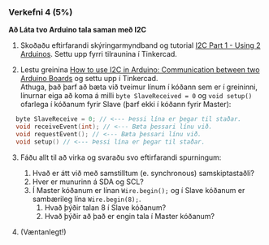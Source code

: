 ### Verkefni 4 (5%)

**Að Láta tvo Arduino tala saman með I2C**

1. Skoðaðu eftirfarandi skýringarmyndband og tutorial [I2C Part 1 - Using 2 Arduinos](https://www.youtube.com/watch?v=PnG4fO5_vU4&list=PLWNDWPAClRVpetVqItj-TC0vsflLzN9-8&index=2&t=355s). Settu upp fyrri tilraunina í Tinkercad.
 
2. Lestu greinina [How to use I2C in Arduino: Communication between two Arduino Boards](https://circuitdigest.com/microcontroller-projects/arduino-i2c-tutorial-communication-between-two-arduino) og settu upp í Tinkercad. <br>
Athuga, það þarf að bæta við tveimur línum í kóðann sem er í greininni, línurnar eiga að koma á milli `byte SlaveReceived = 0` og `void setup()` ofarlega í kóðanum fyrir Slave (þarf ekki í kóðann fyrir Master):

```c
  byte SlaveReceive = 0; // <--- Þessi lína er þegar til staðar.
  void receiveEvent(int); // <--- Bæta þessari línu við.
  void requestEvent(); // <--- Bæta þessari línu við.
  void setup() // <--- Þessi lína er þegar til staðar.
```

3. Fáðu allt til að virka og svaraðu svo eftirfarandi spurningum:
 
   1. Hvað er átt við með samstilltum (e. synchronous) samskiptastaðli?
   2. Hver er munurinn á SDA og SCL?
   3. Í Master kóðanum er línan `Wire.begin();` og í Slave kóðanum er sambærileg lína `Wire.begin(8);`.
      1. Hvað þýðir talan 8 í Slave kóðanum?
      2. Hvað þýðir að það er engin tala í Master kóðanum?

4. (Væntanlegt!)

